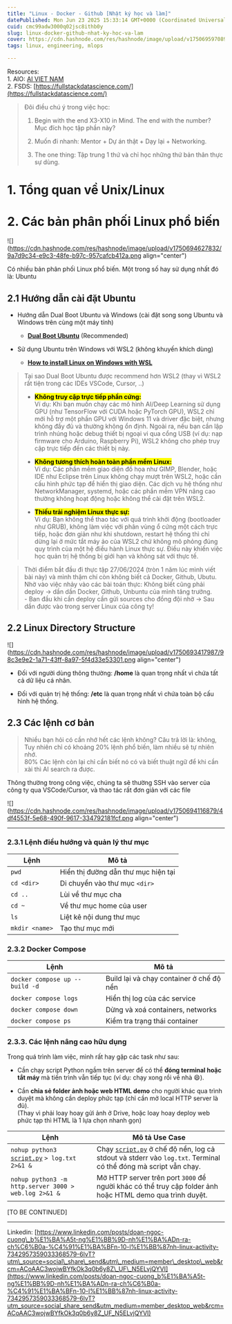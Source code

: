 ```yaml
---
title: "Linux - Docker - Github [Nhật ký học và làm]"
datePublished: Mon Jun 23 2025 15:33:14 GMT+0000 (Coordinated Universal Time)
cuid: cmc99adw3000q02jsc8ithb0y
slug: linux-docker-github-nhat-ky-hoc-va-lam
cover: https://cdn.hashnode.com/res/hashnode/image/upload/v1750695970891/a0ff5da1-79dd-41eb-9b75-99fb3d6125bb.png
tags: linux, engineering, mlops

---
```


Resources:  
1\. AIO: [AI VIET NAM](https://aivnlearning.edu.vn/)  
2\. FSDS: [https://fullstackdatascience.com/](https://fullstackdatascience.com/)  

> Đôi điều chú ý trong việc học:
> 
> 1. Begin with the end X3-X10 in Mind. The end with the number?  
>     Mục đích học tập phần này?
>     
> 2. Muốn đi nhanh: Mentor + Dự án thật + Dạy lại + Networking.
>     
> 3. The one thing: Tập trung 1 thứ và chỉ học những thứ bản thân thực sự dùng.
>     

# 1\. Tổng quan về Unix/Linux

# 2\. Các bản phân phối Linux phổ biến

![](https://cdn.hashnode.com/res/hashnode/image/upload/v1750694627832/9a7d9c34-e9c3-48fe-b97c-957cafcb412a.png align="center")

Có nhiều bản phân phối Linux phổ biến. Một trong số hay sử dụng nhất đó là: Ubuntu

## **2.1 Hướng dẫn cài đặt Ubuntu**

* Hướng dẫn Dual Boot Ubuntu và Windows (cài đặt song song Ubuntu và Windows trên cùng một máy tính)
    
    * [**Dual Boot Ubuntu**](https://ubuntu.com/tutorials/install-ubuntu-desktop#1-overview) (Recommended)
        
* Sử dụng Ubuntu trên Windows với WSL2 (không khuyến khích dùng)
    
    * [**How to install Linux on Windows with WSL**](https://learn.microsoft.com/en-us/windows/wsl/install)
        

> Tại sao Dual Boot Ubuntu được recommend hơn WSL2 (thay vì WSL2 rất tiện trong các IDEs VSCode, Cursor, ..)
> 
> * **<mark>Không truy cập trực tiếp phần cứng:</mark>**  
>     Ví dụ: Khi bạn muốn chạy các mô hình AI/Deep Learning sử dụng GPU (như TensorFlow với CUDA hoặc PyTorch GPU), WSL2 chỉ mới hỗ trợ một phần GPU với Windows 11 và driver đặc biệt, nhưng không đầy đủ và thường không ổn định. Ngoài ra, nếu bạn cần lập trình nhúng hoặc debug thiết bị ngoại vi qua cổng USB (ví dụ: nạp firmware cho Arduino, Raspberry Pi), WSL2 không cho phép truy cập trực tiếp đến các thiết bị này.
>     
> * **<mark>Không tương thích hoàn toàn phần mềm Linux:</mark>**  
>     Ví dụ: Các phần mềm giao diện đồ họa như GIMP, Blender, hoặc IDE như Eclipse trên Linux không chạy mượt trên WSL2, hoặc cần cấu hình phức tạp để hiển thị giao diện. Các dịch vụ hệ thống như NetworkManager, systemd, hoặc các phần mềm VPN nâng cao thường không hoạt động hoặc không thể cài đặt trên WSL2.
>     
> * **<mark>Thiếu trải nghiệm Linux thực sự:</mark>**  
>     Ví dụ: Bạn không thể thao tác với quá trình khởi động (bootloader như GRUB), không làm việc với phân vùng ổ cứng một cách trực tiếp, hoặc đơn giản như khi shutdown, restart hệ thống thì chỉ dừng lại ở mức tắt máy ảo của WSL2 chứ không mô phỏng đúng quy trình của một hệ điều hành Linux thực sự. Điều này khiến việc học quản trị hệ thống bị giới hạn và không sát với thực tế.
>     

> Thời điểm bắt đầu đi thực tập 27/06/2024 (tròn 1 năm lúc mình viết bài này) và mình thậm chí còn không biết cả Docker, Github, Ubutu. Nhờ vào việc nhảy vào các bài toán thực: Không biết cũng phải deploy → dần dần Docker, Github, Unbuntu của mình tăng trưởng.  
> \- Ban đầu khi cần deploy cần gửi sources cho đồng đội nhờ → Sau dần được vào trong server Linux của công ty!

## 2.2 Linux Directory Structure

![](https://cdn.hashnode.com/res/hashnode/image/upload/v1750693417987/98c3e9e2-1a71-43ff-8a97-5f4d33e53301.png align="center")

* Đối với người dùng thông thường: **/home** là quan trọng nhất vì chứa tất cả dữ liệu cá nhân.
    
* Đối với quản trị hệ thống: **/etc** là quan trọng nhất vì chứa toàn bộ cấu hình hệ thống.
    

## 2.3 Các lệnh cơ bản

> Nhiều bạn hỏi có cần nhớ hết các lệnh không? Câu trả lời là: không,  
> Tuy nhiên chỉ có khoảng 20% lệnh phổ biến, làm nhiều sẽ tự nhiên nhớ.  
> 80% Các lệnh còn lại chỉ cần biết nó có và biết thuật ngữ để khi cần xài thì AI search ra được.

Thông thường trong công việc, chúng ta sẽ thường SSH vào server của công ty qua VSCode/Cursor, và thao tác rất đơn giản với các file

![](https://cdn.hashnode.com/res/hashnode/image/upload/v1750694116879/4df4553f-5e68-490f-9617-334792181fcf.png align="center")

---

### 2.3.1 **Lệnh điều hướng và quản lý thư mục**

| Lệnh | Mô tả |
| --- | --- |
| `pwd` | Hiển thị đường dẫn thư mục hiện tại |
| `cd <dir>` | Di chuyển vào thư mục `<dir>` |
| `cd ..` | Lùi về thư mục cha |
| `cd ~` | Về thư mục home của user |
| `ls` | Liệt kê nội dung thư mục |
| `mkdir <name>` | Tạo thư mục mới |

### **2.3.2 Docker Compose**

| Lệnh | Mô tả |
| --- | --- |
| `docker compose up --build -d` | Build lại và chạy container ở chế độ nền |
| `docker compose logs` | Hiển thị log của các service |
| `docker compose down` | Dừng và xoá containers, networks |
| `docker compose ps` | Kiểm tra trạng thái container |

### **2.3.3. Các lệnh nâng cao hữu dụng**

Trong quá trình làm việc, mình rất hay gặp các task như sau:

* Cần chạy script Python ngầm trên server để có thể **đóng terminal hoặc tắt máy** mà tiến trình vẫn tiếp tục (ví dụ: chạy xong rồi về nhà 😄).
    
* Cần **chia sẻ folder ảnh hoặc web HTML demo** cho người khác qua trình duyệt mà không cần deploy phức tạp (chỉ cần mở local HTTP server là đủ).  
    (Thay vì phải loay hoay gửi ảnh ở Drive, hoặc loay hoay deploy web phức tạp thì HTML là 1 lựa chọn nhanh gọn)
    

| **Lệnh** | **Mô tả Use Case** |
| --- | --- |
| `nohup python3` [`script.py`](http://script.py) `> log.txt 2>&1 &` | Chạy [`script.py`](http://script.py) ở chế độ nền, log cả stdout và stderr vào `log.txt`. Terminal có thể đóng mà script vẫn chạy. |
| `nohup python3 -m http.server 3000 > web.log 2>&1 &` | Mở HTTP server trên port `3000` để người khác có thể truy cập folder ảnh hoặc HTML demo qua trình duyệt. |

\[TO BE CONTINUED\]

---

Linkedin: [https://www.linkedin.com/posts/doan-ngoc-cuong\_b%E1%BA%A5t-ng%E1%BB%9D-nh%E1%BA%ADn-ra-ch%C6%B0a-%C4%91%E1%BA%BFn-10-l%E1%BB%87nh-linux-activity-7342957359033368579-6lvT?utm\_source=social\_share\_send&utm\_medium=member\_desktop\_web&rcm=ACoAAC3wojwBYfkOk3q0b6y8Z\_UF\_N5ELvjQYVI](https://www.linkedin.com/posts/doan-ngoc-cuong_b%E1%BA%A5t-ng%E1%BB%9D-nh%E1%BA%ADn-ra-ch%C6%B0a-%C4%91%E1%BA%BFn-10-l%E1%BB%87nh-linux-activity-7342957359033368579-6lvT?utm_source=social_share_send&utm_medium=member_desktop_web&rcm=ACoAAC3wojwBYfkOk3q0b6y8Z_UF_N5ELvjQYVI)